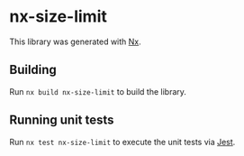 # nx-size-limit

This library was generated with [Nx](https://nx.dev).

## Building

Run `nx build nx-size-limit` to build the library.

## Running unit tests

Run `nx test nx-size-limit` to execute the unit tests via [Jest](https://jestjs.io).
